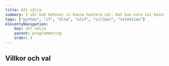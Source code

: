 ```yaml
---
title: Att välja
summary: I vår kod behöver vi kunna hantera val. Det kan vara val baserat på användarens inmatning, eller val som görs automatiskt i programmet. För att göra val i vår kod använder vi oss av villkorssatser.
tags: ["python", "if", "else", "elif", "villkor", "selektion"]
eleventyNavigation:
    key: att välja
    parent: programmering
    order: 4
---
```


## Villkor och val